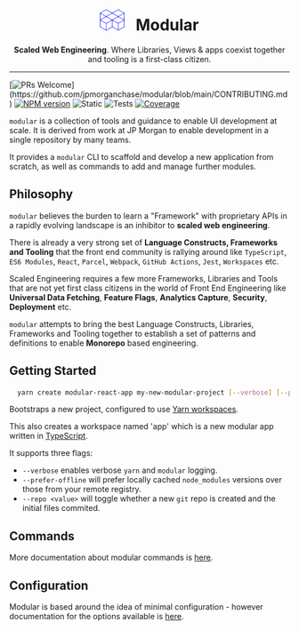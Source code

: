 <div align="center">
  <h1><img height="38px" width="44px" style="height: 38px; max-width: 44px" src="https://raw.githubusercontent.com/jpmorganchase/modular/main/docs/img/modular-hero.svg"> &nbsp; Modular</h1>

  <p><strong>Scaled Web Engineering</strong>. Where Libraries, Views & apps coexist together and tooling is a first-class citizen.</p>
</div>

---

[![PRs Welcome](https://img.shields.io/badge/PRs-welcome-brightgreen.svg?)](https://github.com/jpmorganchase/modular/blob/main/CONTRIBUTING.md)
[![NPM version](https://img.shields.io/npm/v/cliui.svg)](https://www.npmjs.com/package/cliui)
![Static](https://github.com/jpmorganchase/modular/actions/workflows/static.yml/badge.svg)
![Tests](https://github.com/jpmorganchase/modular/actions/workflows/test.yml/badge.svg)
[![Coverage](https://coveralls.io/repos/github/jpmorganchase/modular/badge.svg?branch=main)](https://coveralls.io/github/jpmorganchase/modular?branch=main)

`modular` is a collection of tools and guidance to enable UI development at
scale. It is derived from work at JP Morgan to enable development in a single
repository by many teams.

It provides a `modular` CLI to scaffold and develop a new application from
scratch, as well as commands to add and manage further modules.

## Philosophy

`modular` believes the burden to learn a "Framework" with proprietary APIs in a
rapidly evolving landscape is an inhibitor to **scaled web engineering**.

There is already a very strong set of **Language Constructs, Frameworks and
Tooling** that the front end community is rallying around like `TypeScript`,
`ES6 Modules`, `React`, `Parcel`, `Webpack`, `GitHub Actions`, `Jest`,
`Workspaces` etc.

Scaled Engineering requires a few more Frameworks, Libraries and Tools that are
not yet first class citizens in the world of Front End Engineering like
**Universal Data Fetching**, **Feature Flags**, **Analytics Capture**,
**Security**, **Deployment** etc.

`modular` attempts to bring the best Language Constructs, Libraries, Frameworks
and Tooling together to establish a set of patterns and definitions to enable
**Monorepo** based engineering.

## Getting Started

```bash
  yarn create modular-react-app my-new-modular-project [--verbose] [--prefer-offline] [--repo]
```

Bootstraps a new project, configured to use
[Yarn workspaces](https://classic.yarnpkg.com/en/docs/workspaces/).

This also creates a workspace named 'app' which is a new modular app written in
[TypeScript](https://www.typescriptlang.org/).

It supports three flags:

- `--verbose` enables verbose `yarn` and `modular` logging.
- `--prefer-offline` will prefer locally cached `node_modules` versions over
  those from your remote registry.
- `--repo <value>` will toggle whether a new `git` repo is created and the
  initial files commited.

## Commands

More documentation about modular commands is
[here](https://github.com/jpmorganchase/modular/tree/main/docs/).

## Configuration

Modular is based around the idea of minimal configuration - however
documentation for the options available is
[here](https://github.com/jpmorganchase/modular/tree/main/docs/configuration.md).
